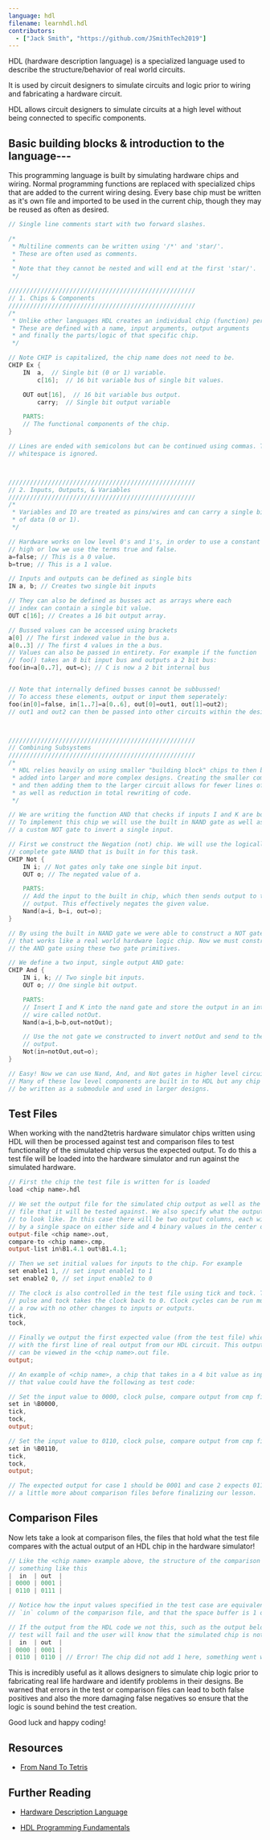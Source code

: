 ```yaml
---
language: hdl
filename: learnhdl.hdl
contributors:
  - ["Jack Smith", "https://github.com/JSmithTech2019"]
---
```


HDL (hardware description language) is a specialized language used to describe the structure/behavior of real world circuits. 

It is used by circuit designers to simulate circuits and logic prior to wiring and fabricating a hardware circuit.

HDL allows circuit designers to simulate circuits at a high level without being connected to specific components.

## Basic building blocks & introduction to the language---
This programming language is built by simulating hardware chips and wiring. Normal programming functions are replaced with specialized chips that are added to the current wiring desing. Every base chip must be written as it's own file and imported to be used in the current chip, though they may be reused as often as desired.

```verilog
// Single line comments start with two forward slashes.

/*
 * Multiline comments can be written using '/*' and 'star/'.
 * These are often used as comments.
 *
 * Note that they cannot be nested and will end at the first 'star/'.
 */

////////////////////////////////////////////////////
// 1. Chips & Components
////////////////////////////////////////////////////
/* 
 * Unlike other languages HDL creates an individual chip (function) per file
 * These are defined with a name, input arguments, output arguments
 * and finally the parts/logic of that specific chip.
 */

// Note CHIP is capitalized, the chip name does not need to be.
CHIP Ex {
    IN  a,  // Single bit (0 or 1) variable.
        c[16];  // 16 bit variable bus of single bit values.

    OUT out[16],  // 16 bit variable bus output.
        carry;  // Single bit output variable

    PARTS:
    // The functional components of the chip.
}

// Lines are ended with semicolons but can be continued using commas. The
// whitespace is ignored.



////////////////////////////////////////////////////
// 2. Inputs, Outputs, & Variables
////////////////////////////////////////////////////
/*
 * Variables and IO are treated as pins/wires and can carry a single bit
 * of data (0 or 1).
 */

// Hardware works on low level 0's and 1's, in order to use a constant
// high or low we use the terms true and false.
a=false; // This is a 0 value.
b=true; // This is a 1 value.

// Inputs and outputs can be defined as single bits
IN a, b; // Creates two single bit inputs

// They can also be defined as busses act as arrays where each
// index can contain a single bit value.
OUT c[16]; // Creates a 16 bit output array.

// Bussed values can be accessed using brackets
a[0] // The first indexed value in the bus a.
a[0..3] // The first 4 values in the a bus.
// Values can also be passed in entirety. For example if the function 
// foo() takes an 8 bit input bus and outputs a 2 bit bus:
foo(in=a[0..7], out=c); // C is now a 2 bit internal bus


// Note that internally defined busses cannot be subbussed!
// To access these elements, output or input them seperately:
foo(in[0]=false, in[1..7]=a[0..6], out[0]=out1, out[1]=out2);
// out1 and out2 can then be passed into other circuits within the design.



////////////////////////////////////////////////////
// Combining Subsystems
////////////////////////////////////////////////////
/*
 * HDL relies heavily on using smaller "building block" chips to then be
 * added into larger and more complex designs. Creating the smaller components
 * and then adding them to the larger circuit allows for fewer lines of code
 * as well as reduction in total rewriting of code.
 */

// We are writing the function AND that checks if inputs I and K are both one.
// To implement this chip we will use the built in NAND gate as well as design
// a custom NOT gate to invert a single input.

// First we construct the Negation (not) chip. We will use the logically
// complete gate NAND that is built in for this task.
CHIP Not {
    IN i; // Not gates only take one single bit input.
    OUT o; // The negated value of a.

    PARTS:
    // Add the input to the built in chip, which then sends output to the NOT
    // output. This effectively negates the given value.
    Nand(a=i, b=i, out=o);
}

// By using the built in NAND gate we were able to construct a NOT gate
// that works like a real world hardware logic chip. Now we must construct
// the AND gate using these two gate primitives.

// We define a two input, single output AND gate:
CHIP And {
    IN i, k; // Two single bit inputs.
    OUT o; // One single bit output.

    PARTS:
    // Insert I and K into the nand gate and store the output in an internal
    // wire called notOut.
    Nand(a=i,b=b,out=notOut);

    // Use the not gate we constructed to invert notOut and send to the AND
    // output.
    Not(in=notOut,out=o);
}

// Easy! Now we can use Nand, And, and Not gates in higher level circuits.
// Many of these low level components are built in to HDL but any chip can
// be written as a submodule and used in larger designs.
```

## Test Files
When working with the nand2tetris hardware simulator chips written using HDL will
then be processed against test and comparison files to test functionality of the
simulated chip versus the expected output. To do this a test file will be loaded
into the hardware simulator and run against the simulated hardware.

```verilog
// First the chip the test file is written for is loaded
load <chip name>.hdl

// We set the output file for the simulated chip output as well as the comparison
// file that it will be tested against. We also specify what the output is expected
// to look like. In this case there will be two output columns, each will be buffered
// by a single space on either side and 4 binary values in the center of each column.
output-file <chip name>.out,
compare-to <chip name>.cmp,
output-list in%B1.4.1 out%B1.4.1;

// Then we set initial values for inputs to the chip. For example
set enable1 1, // set input enable1 to 1
set enable2 0, // set input enable2 to 0

// The clock is also controlled in the test file using tick and tock. Tick is a positive
// pulse and tock takes the clock back to 0. Clock cycles can be run multiple times in
// a row with no other changes to inputs or outputs.
tick,
tock,

// Finally we output the first expected value (from the test file) which is then compared
// with the first line of real output from our HDL circuit. This output
// can be viewed in the <chip name>.out file.
output;

// An example of <chip name>, a chip that takes in a 4 bit value as input and adds 1 to
// that value could have the following as test code:

// Set the input value to 0000, clock pulse, compare output from cmp file to actual out.
set in %B0000,
tick,
tock,
output;

// Set the input value to 0110, clock pulse, compare output from cmp file to actual out.
set in %B0110,
tick,
tock,
output;

// The expected output for case 1 should be 0001 and case 2 expects 0111, lets learn
// a little more about comparison files before finalizing our lesson.
```

## Comparison Files
Now lets take a look at comparison files, the files that hold what the test file compares
with the actual output of an HDL chip in the hardware simulator!

```verilog
// Like the <chip name> example above, the structure of the comparison file would look
// something like this
|  in  | out  |
| 0000 | 0001 |
| 0110 | 0111 |

// Notice how the input values specified in the test case are equivalent to the
// `in` column of the comparison file, and that the space buffer is 1 on either side.

// If the output from the HDL code we not this, such as the output below, then the
// test will fail and the user will know that the simulated chip is not correctly designed.
|  in  | out  |
| 0000 | 0001 |
| 0110 | 0110 | // Error! The chip did not add 1 here, something went wrong.


```

This is incredibly useful as it allows designers to simulate chip logic prior to
fabricating real life hardware and identify problems in their designs. Be warned that
errors in the test or comparison files can lead to both false positives and also
the more damaging false negatives so ensure that the logic is sound behind the test
creation.


Good luck and happy coding!

## Resources

* [From Nand To Tetris](https://www.nand2tetris.org)

## Further Reading

* [Hardware Description Language](https://en.wikipedia.org/wiki/Hardware_description_language)

* [HDL Programming Fundamentals](https://www.electronicdesign.com/products/hdl-programming-fundamentals)